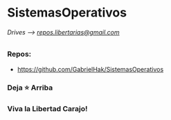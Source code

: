 # SistemasOperativos
###### Drives --> repos.libertarias@gmail.com

### Repos:
* https://github.com/GabrielHak/SistemasOperativos

### Deja ⭐ Arriba
### Viva la Libertad Carajo!
